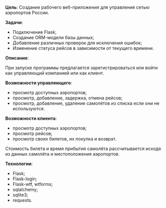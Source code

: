 __Цель__: Создание рабочего веб-приложения для управления сетью аэропортов России.

__Задачи__:
+ Подключение Flask;
+	Создание ORM-модели базы данных;
+	Добавление различных проверок для исключения ошибок;
+	Изменение статуса рейсов в зависимости от текущего времени.

__Описание__:

При запуске программы предлагается зарегистрироваться или войти как управляющий компанией или как клиент.

__Возможности управляющего__: 
+	просмотр доступных аэропортов;
+	просмотр, добавление, задержка, отмена рейсов;
+	просмотр, добавление, удаление самолётов из списка если они не используются.

__Возможности клиента__:
+	просмотр доступных аэропортов;
+	просмотр рейсов;
+	просмотр своих билетов, их покупка и возврат.

Стоимость билета и время прибытия самолёта рассчитывается исходя из данных самолёта и местоположения аэропортов.

__Технологии__:
+	Flask;
+	Flask-login;
+	Flask-wtf, wtforms;
+	sqlalchemy;
+	sqlite3;
+	requests.
